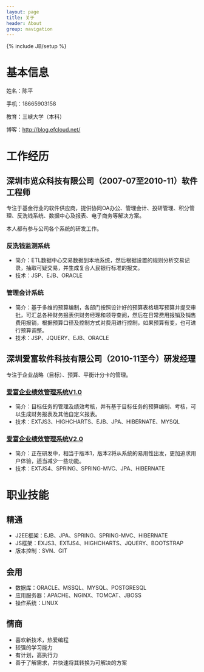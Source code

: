 ```yaml
---
layout: page
title: 关于 
header: About
group: navigation
---
```

{% include JB/setup %}

<h1>基本信息</h1>

<p>姓名：陈平</p>

<p>手机：18665903158</p>

<p>教育：三峡大学（本科）</p>

<p>博客：<a href="http://blog.efcloud.net/">http://blog.efcloud.net/</a></p>

<h1>工作经历</h1>

<h2>深圳市览众科技有限公司（2007-07至2010-11）软件工程师</h2>

<p>专注于基金行业的软件供应商，提供协同OA办公、管理会计、投研管理、积分管理、反洗钱系统、数据中心及报表、电子商务等解决方案。</p>

<p>本人都有参与公司各个系统的研发工作。</p>

<h3>反洗钱监测系统</h3>

<ul>
	<li>简介：ETL数据中心交易数据到本地系统，然后根据设置的规则分析交易记录，抽取可疑交易，并生成复合人民银行标准的报文。</li>
	<li>技术：JSP、EJB、ORACLE</li>
</ul>

<h3>管理会计系统</h3>

<ul>
	<li>简介：基于多维的预算编制，各部门按照设计好的预算表格填写预算并提交审批，可汇总各种财务报表供财务经理和领导查阅，然后在日常费用报销及销售费用报销，根据预算口径及控制方式对费用进行控制，如果预算有变，也可进行预算调整。</li>
	<li>技术：JSP、JQUERY、EJB、ORACLE</li>
</ul>

<h2>深圳爱富软件科技有限公司（2010-11至今）研发经理</h2>

<p>专注于企业战略（目标）、预算、平衡计分卡的管理。</p>

<h3><a href="http://www.aifusoft.com:6088/">爱富企业绩效管理系统V1.0</a></h3>

<ul>
	<li>简介：目标任务的管理及绩效考核，并有基于目标任务的预算编制、考核，可以生成财务报表及其他自定义报表。</li>
	<li>技术：EXTJS3、HIGHCHARTS、EJB、JPA、HIBERNATE、MYSQL</li>
</ul>

<h3><a href="http://www.aifusoft.com/target/">爱富企业绩效管理系统V2.0</a></h3>

<ul>
	<li>简介：正在研发中，相当于版本1，版本2将从系统的易用性出发，更加追求用户体验，适当减少一些功能。</li>
	<li>技术：EXTJS4、SPRING、SPRING-MVC、JPA、HIBERNATE</li>
</ul>

<h1>职业技能</h1>

<h2>精通</h2>

<ul>
	<li>J2EE框架：EJB、JPA、SPRING、SPRING-MVC、HIBERNATE</li>
	<li>JS框架：EXJS3、EXTJS4、HIGHCHARTS、JQUERY、BOOTSTRAP</li>
	<li>版本控制：SVN、GIT</li>
</ul>

<h2>会用</h2>

<ul>
	<li>数据库：ORACLE、MSSQL、MYSQL、POSTGRESQL</li>
	<li>应用服务器：APACHE、NGINX、TOMCAT、JBOSS</li>
	<li>操作系统：LINUX</li>
</ul>

<h2>情商</h2>

<ul>
	<li>喜欢新技术，热爱编程</li>
	<li>较强的学习能力</li>
	<li>有计划，高执行力</li>
	<li>善于了解需求，并快速将其转换为可解决的方案</li>
</ul>